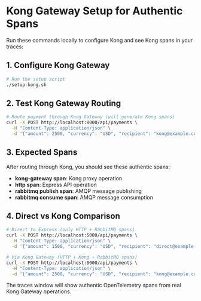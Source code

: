 # Kong Gateway Setup for Authentic Spans

Run these commands locally to configure Kong and see Kong spans in your traces:

## 1. Configure Kong Gateway
```bash
# Run the setup script
./setup-kong.sh
```

## 2. Test Kong Gateway Routing
```bash
# Route payment through Kong Gateway (will generate Kong spans)
curl -X POST http://localhost:8000/api/payments \
  -H "Content-Type: application/json" \
  -d '{"amount": 2500, "currency": "USD", "recipient": "kong@example.com", "description": "Kong Gateway Test"}'
```

## 3. Expected Spans
After routing through Kong, you should see these authentic spans:
- **kong-gateway span**: Kong proxy operation
- **http span**: Express API operation  
- **rabbitmq publish span**: AMQP message publishing
- **rabbitmq consume span**: AMQP message consumption

## 4. Direct vs Kong Comparison
```bash
# Direct to Express (only HTTP + RabbitMQ spans)
curl -X POST http://localhost:5000/api/payments \
  -H "Content-Type: application/json" \
  -d '{"amount": 1500, "currency": "USD", "recipient": "direct@example.com"}'

# Via Kong Gateway (HTTP + Kong + RabbitMQ spans)  
curl -X POST http://localhost:8000/api/payments \
  -H "Content-Type: application/json" \
  -d '{"amount": 2500, "currency": "USD", "recipient": "kong@example.com"}'
```

The traces window will show authentic OpenTelemetry spans from real Kong Gateway operations.